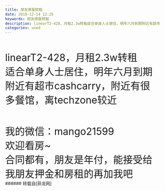 ```yaml
---
title: 朋友房屋转租
date: 2018-12-14 12:25
keywords: 朋友房屋转租
description: linearT2-428，月租2.3w转租适合单身人士居住，明年六月到期附近有超市cashcarry，附近有很多餐馆，离techzone较近我的微信：mango21599欢迎看房~合同都有，朋友是年付，能接受给我朋友押金和房租的再加我吧
categories: used
---
```

<td class="t_f" id="postmessage_2469051">

<br/>
<br/>
<font size="6">linearT2-428，月租2.3w转租</font><br/>
<font size="6">适合单身人士居住，明年六月到期</font><br/>
<font size="6">附近有超市cashcarry，附近有很多餐馆，离techzone较近</font><br/>
<font size="6"><br/>
</font><br/>
<font size="6">我的微信：mango21599</font><br/>
<font size="6">欢迎看房~</font><br/>
<font size="6">合同都有，朋友是年付，能接受给我朋友押金和房租的再加我吧</font><br/>
</td>
###### 转载自[菲龙网]